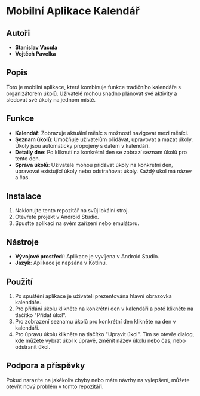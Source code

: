 # Mobilní Aplikace Kalendář

## Autoři
- **Stanislav Vacula**
- **Vojtěch Pavelka**

## Popis

Toto je mobilní aplikace, která kombinuje funkce tradičního kalendáře s organizátorem úkolů. Uživatelé mohou snadno plánovat své aktivity a sledovat své úkoly na jednom místě.

## Funkce

- **Kalendář**: Zobrazuje aktuální měsíc s možností navigovat mezi měsíci.
- **Seznam úkolů**: Umožňuje uživatelům přidávat, upravovat a mazat úkoly. Úkoly jsou automaticky propojeny s datem v kalendáři.
- **Detaily dne**: Po kliknutí na konkrétní den se zobrazí seznam úkolů pro tento den.
- **Správa úkolů**: Uživatelé mohou přidávat úkoly na konkrétní den, upravovat existující úkoly nebo odstraňovat úkoly. Každý úkol má název a čas.

## Instalace

1. Naklonujte tento repozitář na svůj lokální stroj.
2. Otevřete projekt v Android Studio.
3. Spusťte aplikaci na svém zařízení nebo emulátoru.

## Nástroje

- **Vývojové prostředí**: Aplikace je vyvíjena v Android Studio.
- **Jazyk**: Aplikace je napsána v Kotlinu.

## Použití

1. Po spuštění aplikace je uživateli prezentována hlavní obrazovka kalendáře.
2. Pro přidání úkolu klikněte na konkrétní den v kalendáři a poté klikněte na tlačítko "Přidat úkol".
3. Pro zobrazení seznamu úkolů pro konkrétní den klikněte na den v kalendáři.
4. Pro úpravu úkolu klikněte na tlačítko "Upravit úkol". Tím se otevře dialog, kde můžete vybrat úkol k úpravě, změnit název úkolu nebo čas, nebo odstranit úkol.

## Podpora a příspěvky

Pokud narazíte na jakékoliv chyby nebo máte návrhy na vylepšení, můžete otevřít nový problém v tomto repozitáři.
